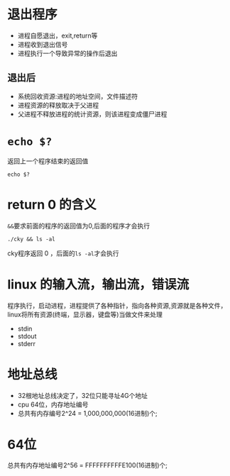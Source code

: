 # 退出程序
- 进程自愿退出，exit,return等
- 进程收到退出信号
- 进程执行一个导致异常的操作后退出

## 退出后
- 系统回收资源:进程的地址空间，文件描述符
- 进程资源的释放取决于父进程
- 父进程不释放进程的统计资源，则该进程变成僵尸进程

# `echo $?`
返回上一个程序结束的返回值
```shell
echo $?
```

# return 0 的含义
`&&`要求前面的程序的返回值为0,后面的程序才会执行
```
./cky && ls -al
```
cky程序返回 0 ，后面的`ls -al`才会执行

# linux 的输入流，输出流，错误流
程序执行，启动进程，进程提供了各种指针，指向各种资源,资源就是各种文件，linux将所有资源(终端，显示器，键盘等)当做文件来处理
- stdin
- stdout
- stderr

# 地址总线
- 32根地址总线决定了，32位只能寻址4G个地址
- cpu 64位，内存地址编号
- 总共有内存编号2^24 = 1,000,000,000(16进制)个;

# 64位
总共有内存地址编号2^56 = FFFFFFFFFFE100(16进制)个;
